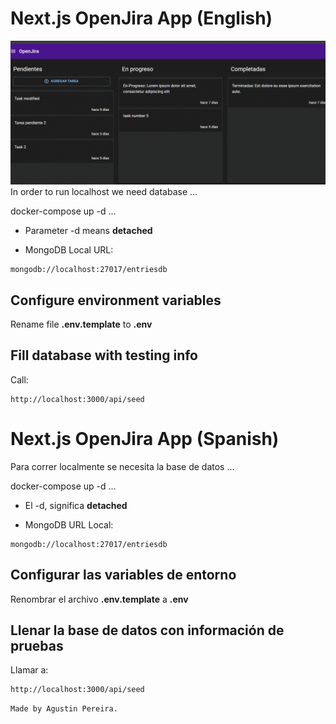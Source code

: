 # Next.js OpenJira App (English)
![](OpenJira.gif)
In order to run localhost we need database
...

docker-compose up -d
...

* Parameter -d means __detached__


* MongoDB Local URL:

```
mongodb://localhost:27017/entriesdb
```


## Configure environment variables

Rename file __.env.template__ to  __.env__


## Fill database with testing info 

Call:
``` 
http://localhost:3000/api/seed 

```



# Next.js OpenJira App (Spanish)
Para correr localmente se necesita la base de datos
...

docker-compose up -d
...

* El -d, significa __detached__

* MongoDB URL Local:

```
mongodb://localhost:27017/entriesdb
```


## Configurar las variables de entorno

Renombrar el archivo __.env.template__ a __.env__


## Llenar la base de datos con información de pruebas

Llamar a:
``` 
http://localhost:3000/api/seed 

```

``` Made by Agustin Pereira. ``` 
